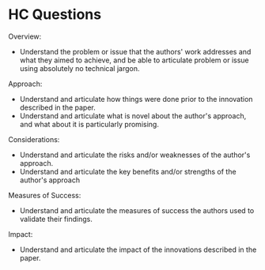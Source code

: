 # HC Questions

Overview:

- Understand the problem or issue that the authors' work addresses and what they aimed to achieve, and be able to articulate problem or issue using absolutely no technical jargon.

Approach:

- Understand and articulate how things were done prior to the innovation described in the paper.
- Understand and articulate what is novel about the author's approach, and what about it is particularly promising.

Considerations:

- Understand and articulate the risks and/or weaknesses of the author's approach.
- Understand and articulate the key benefits and/or strengths of the author's approach

Measures of Success:

- Understand and articulate the measures of success the authors used to validate their findings.

Impact:

- Understand and articulate the impact of the innovations described in the paper.
